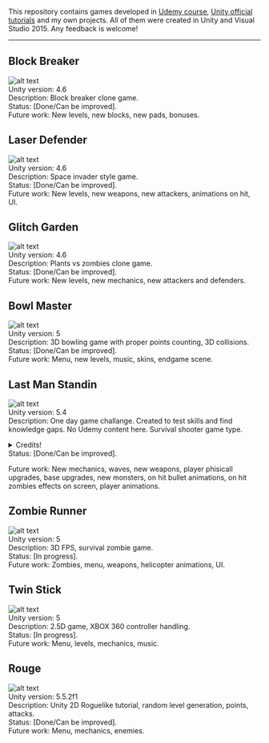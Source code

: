 This repository contains games developed in [Udemy course](https://www.udemy.com/unitycourse/learn/v4/), [Unity official tutorials](https://unity3d.com/learn/tutorials) and my own projects.
All of them were created in Unity and Visual Studio 2015.
Any feedback is welcome!  

---
<!--
## Number Wizard
![alt text](https://github.com/pkupilas/Games/blob/master/_Resources/wizzardgif.gif?raw=true "Number Wizard demo game")  
Unity version: 4.6  
Description: Simple yes/no game presenting UI options in Unity 4.  
Status: [Done].  
Future work: -  -->

## Block Breaker
![alt text](https://github.com/pkupilas/Games/blob/master/_Resources/blockgif.gif?raw=true "Block Breaker demo game")  
Unity version: 4.6  
Description: Block breaker clone game.   
Status: [Done/Can be improved].  
Future work: New levels, new blocks, new pads, bonuses.  

## Laser Defender
![alt text](https://github.com/pkupilas/Games/blob/master/_Resources/lasergif.gif?raw=true "Laser Defender demo game")  
Unity version: 4.6  
Description: Space invader style game.  
Status: [Done/Can be improved].  
Future work: New levels, new weapons, new attackers, animations on hit, UI.  

## Glitch Garden
![alt text](https://github.com/pkupilas/Games/blob/master/_Resources/glitchgif.gif?raw=true "Glitch Garden demo game")  
Unity version: 4.6  
Description: Plants vs zombies clone game.  
Status: [Done/Can be improved].  
Future work: New levels, new mechanics, new attackers and defenders.  

## Bowl Master
![alt text](https://github.com/pkupilas/Games/blob/master/_Resources/bowlgif.gif?raw=true "Bowl Master demo game")  
Unity version: 5  
Description: 3D bowling game with proper points counting, 3D collisions.  
Status: [Done/Can be improved].  
Future work: Menu, new levels, music, skins, endgame scene.

## Last Man Standin  
![alt text](https://github.com/pkupilas/Games/blob/master/_Resources/lastmanstandingif.gif?raw=true "Last Man Standin demo game")  
Unity version: 5.4  
Description: One day game challange. Created to test skills and find knowledge gaps. No Udemy content here. Survival shooter game type.  
<details> 
  <summary>Credits!</summary>

    Zombie sprites:  
    Riley Gombart from opengameart.org  

    Base sprite:  
    prushik from opengameart.org  

    Player sprite:  
    Riley Gombart from opengameart.org  

    Font:  
    Patrick Broderick from dafont.com  

    Background main menu sprite:  
    ansimuz from opengameart.org  

    Background music:  
    Dan Knoflicek from opengameart.org  

    Zombie sound:  
    Vinrax from opengameart.org  

    Background game over scene sprite:  
    mikegi from pixabay.com  
    
    Advice:
    Maja Szlesińska
</details>
Status: [Done/Can be improved].  

Future work: New mechanics, waves, new weapons, player phisicall upgrades, base upgrades, new monsters, on hit bullet animations, on hit zombies effects on screen, player animations.  

## Zombie Runner
![alt text](https://github.com/pkupilas/Games/blob/master/_Resources/zombierunnergif.gif?raw=true "Zombie Runner demo game")  
Unity version: 5  
Description: 3D FPS, survival zombie game.  
Status: [In progress].  
Future work: Zombies, menu, weapons, helicopter animations, UI.  

## Twin Stick
![alt text](https://github.com/pkupilas/Games/blob/master/_Resources/twinstickgif.gif?raw=true "Twin Stick demo game")  
Unity version: 5  
Description: 2.5D game, XBOX 360 controller handling.  
Status: [In progress].  
Future work: Menu, levels, mechanics, music.  

## Rouge
![alt text](https://github.com/pkupilas/Games/blob/master/_Resources/rougegif.gif?raw=true "Rouge demo game")  
Unity version: 5.5.2f1  
Description: Unity 2D Roguelike tutorial, random level generation, points, attacks.  
Status: [Done/Can be improved].  
Future work: Menu, mechanics, enemies.  